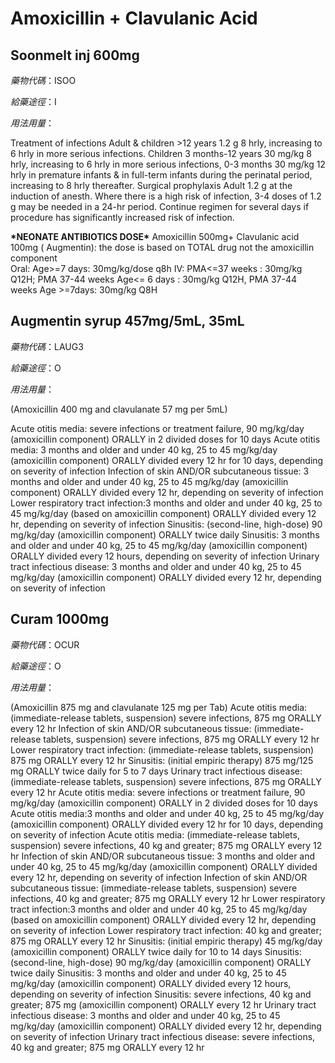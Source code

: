 # Amoxicillin + Clavulanic Acid

## Soonmelt inj 600mg

_藥物代碼_：ISOO

_給藥途徑_：I

_用法用量_：

Treatment of infections Adult & children &gt;12 years 1.2 g 8 hrly, increasing to 6 hrly in more serious infections. Children 3 months-12 years 30 mg/kg 8 hrly, increasing to 6 hrly in more serious infections, 0-3 months 30 mg/kg 12 hrly in premature infants & in full-term infants during the perinatal period, increasing to 8 hrly thereafter. Surgical prophylaxis Adult 1.2 g at the induction of anesth. Where there is a high risk of infection, 3-4 doses of 1.2 g may be needed in a 24-hr period. Continue regimen for several days if procedure has significantly increased risk of infection.

**\***NEONATE ANTIBIOTICS DOSE**\*** Amoxicillin 500mg+ Clavulanic acid 100mg \( Augmentin\): the dose is based on TOTAL drug not the amoxicillin component  
Oral: Age&gt;=7 days: 30mg/kg/dose q8h IV: PMA&lt;=37 weeks : 30mg/kg Q12H; PMA 37-44 weeks Age&lt;= 6 days : 30mg/kg Q12H, PMA 37-44 weeks Age &gt;=7days: 30mg/kg Q8H

## Augmentin syrup 457mg/5mL, 35mL

_藥物代碼_：LAUG3

_給藥途徑_：O

_用法用量_：

\(Amoxicillin 400 mg and clavulanate 57 mg per 5mL\)

Acute otitis media: severe infections or treatment failure, 90 mg/kg/day \(amoxicillin component\) ORALLY in 2 divided doses for 10 days Acute otitis media: 3 months and older and under 40 kg, 25 to 45 mg/kg/day \(amoxicillin component\) ORALLY divided every 12 hr for 10 days, depending on severity of infection Infection of skin AND/OR subcutaneous tissue: 3 months and older and under 40 kg, 25 to 45 mg/kg/day \(amoxicillin component\) ORALLY divided every 12 hr, depending on severity of infection Lower respiratory tract infection:3 months and older and under 40 kg, 25 to 45 mg/kg/day \(based on amoxicillin component\) ORALLY divided every 12 hr, depending on severity of infection Sinusitis: \(second-line, high-dose\) 90 mg/kg/day \(amoxicillin component\) ORALLY twice daily Sinusitis: 3 months and older and under 40 kg, 25 to 45 mg/kg/day \(amoxicillin component\) ORALLY divided every 12 hours, depending on severity of infection Urinary tract infectious disease: 3 months and older and under 40 kg, 25 to 45 mg/kg/day \(amoxicillin component\) ORALLY divided every 12 hr, depending on severity of infection

## Curam 1000mg

_藥物代碼_：OCUR

_給藥途徑_：O

_用法用量_：

\(Amoxicillin 875 mg and clavulanate 125 mg per Tab\) Acute otitis media: \(immediate-release tablets, suspension\) severe infections, 875 mg ORALLY every 12 hr Infection of skin AND/OR subcutaneous tissue: \(immediate-release tablets, suspension\) severe infections, 875 mg ORALLY every 12 hr Lower respiratory tract infection: \(immediate-release tablets, suspension\) 875 mg ORALLY every 12 hr Sinusitis: \(initial empiric therapy\) 875 mg/125 mg ORALLY twice daily for 5 to 7 days Urinary tract infectious disease: \(immediate-release tablets, suspension\) severe infections, 875 mg ORALLY every 12 hr Acute otitis media: severe infections or treatment failure, 90 mg/kg/day \(amoxicillin component\) ORALLY in 2 divided doses for 10 days Acute otitis media:3 months and older and under 40 kg, 25 to 45 mg/kg/day \(amoxicillin component\) ORALLY divided every 12 hr for 10 days, depending on severity of infection Acute otitis media: \(immediate-release tablets, suspension\) severe infections, 40 kg and greater; 875 mg ORALLY every 12 hr Infection of skin AND/OR subcutaneous tissue: 3 months and older and under 40 kg, 25 to 45 mg/kg/day \(amoxicillin component\) ORALLY divided every 12 hr, depending on severity of infection Infection of skin AND/OR subcutaneous tissue: \(immediate-release tablets, suspension\) severe infections, 40 kg and greater; 875 mg ORALLY every 12 hr Lower respiratory tract infection:3 months and older and under 40 kg, 25 to 45 mg/kg/day \(based on amoxicillin component\) ORALLY divided every 12 hr, depending on severity of infection Lower respiratory tract infection: 40 kg and greater; 875 mg ORALLY every 12 hr Sinusitis: \(initial empiric therapy\) 45 mg/kg/day \(amoxicillin component\) ORALLY twice daily for 10 to 14 days Sinusitis: \(second-line, high-dose\) 90 mg/kg/day \(amoxicillin component\) ORALLY twice daily Sinusitis: 3 months and older and under 40 kg, 25 to 45 mg/kg/day \(amoxicillin component\) ORALLY divided every 12 hours, depending on severity of infection Sinusitis: severe infections, 40 kg and greater; 875 mg \(amoxicillin component\) ORALLY every 12 hr Urinary tract infectious disease: 3 months and older and under 40 kg, 25 to 45 mg/kg/day \(amoxicillin component\) ORALLY divided every 12 hr, depending on severity of infection Urinary tract infectious disease: severe infections, 40 kg and greater; 875 mg ORALLY every 12 hr

